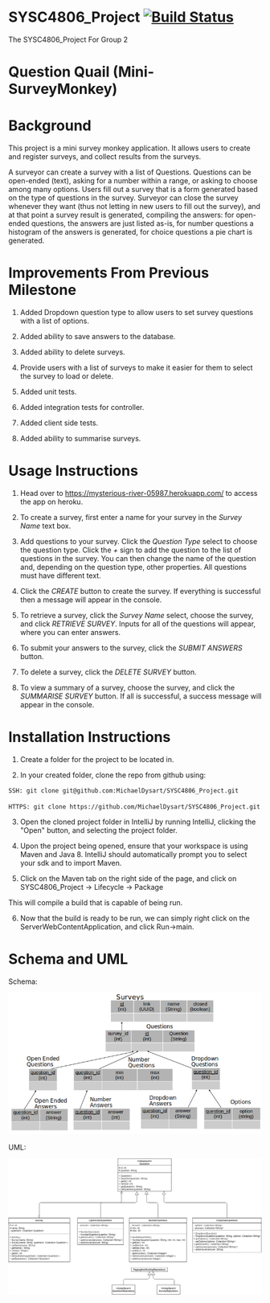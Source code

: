 # SYSC4806_Project [![Build Status](https://travis-ci.com/MichaelDysart/SYSC4806_Project.png?branch=master)](https://travis-ci.com/MichaelDysart/SYSC4806_Project)
The SYSC4806_Project For Group 2

Question Quail (Mini-SurveyMonkey)
==============

# Background
This project is a mini survey monkey application. It allows users to 
create and register surveys, and collect results from the surveys.

A surveyor can create a survey with a list of Questions. Questions can be open-ended (text), asking for a number within a range, or asking to choose among many options.  Users fill out a survey that is a form generated based on the type of questions in the survey. Surveyor can close the survey whenever they want (thus not letting in new users to fill out the survey), and at that point a survey result is generated, compiling the answers: for open-ended questions, the answers are just listed as-is, for number questions a histogram of the answers is generated, for choice questions a pie chart is generated.

# Improvements From Previous Milestone

  1. Added Dropdown question type to allow users to set survey questions with a list of options.
  
  2. Added ability to save answers to the database.
  
  3. Added ability to delete surveys.
  
  4. Provide users with a list of surveys to make it easier for them to select the survey to load or delete.
  
  5. Added unit tests.
  
  6. Added integration tests for controller.
  
  7. Added client side tests.
  
  8. Added ability to summarise surveys.

# Usage Instructions

  1. Head over to https://mysterious-river-05987.herokuapp.com/ to access the app on heroku.
  
  2. To create a survey, first enter a name for your survey in the _Survey Name_ text box.
  
  3. Add questions to your survey. Click the _Question Type_ select to choose the question type. 
  Click the _+_ sign to add the question to the list of questions in the survey. You can then 
  change the name of the question and, depending on the question type, other properties. All 
  questions must have different text.
  
  4. Click the _CREATE_ button to create the survey. If everything is successful then a message 
  will appear in the console.
  
  5. To retrieve a survey, click the _Survey Name_ select, choose the survey, and click _RETRIEVE SURVEY_.
  Inputs for all of the questions will appear, where you can enter answers.
  
  6. To submit your answers to the survey, click the _SUBMIT ANSWERS_ button.
  
  7. To delete a survey, click the _DELETE SURVEY_ button.
  
  8. To view a summary of a survey, choose the survey, and click the _SUMMARISE SURVEY_ button. If all is successful, a success message   will appear in the console.

# Installation Instructions
  1. Create a folder for the project to be located in.
  
  2. In your created folder, clone the repo from github using: 
  
    SSH: git clone git@github.com:MichaelDysart/SYSC4806_Project.git
    
    HTTPS: git clone https://github.com/MichaelDysart/SYSC4806_Project.git
    
  3. Open the cloned project folder in IntelliJ by running IntelliJ, clicking the "Open" button, and selecting the project folder.
  
  4. Upon the project being opened, ensure that your workspace is using Maven and Java 8. IntelliJ should automatically prompt you to select your sdk and to import Maven.
  
  5. Click on the Maven tab on the right side of the page, and click on 
  SYSC4806_Project -> Lifecycle -> Package
  
  This will compile a build that is capable of being run.
  
  6. Now that the build is ready to be run, we can simply right click on the ServerWebContentApplication, and click Run->main.

# Schema and UML
Schema:

![Schema](Resources/Schema.png)

UML:

![UML](Resources/uml-diagram-milestone03.png)
